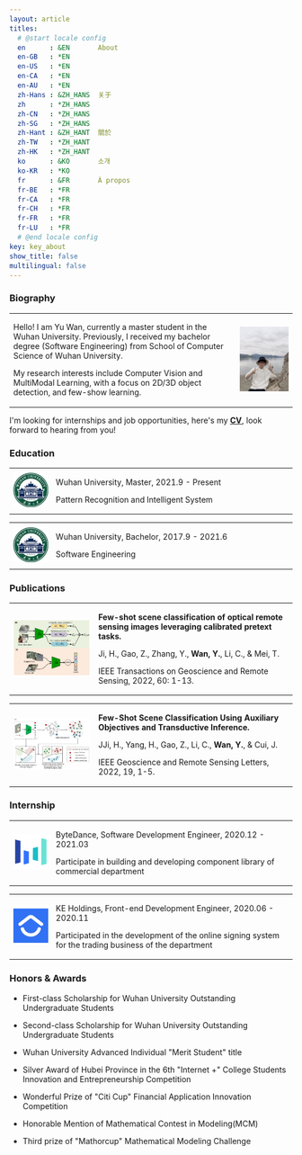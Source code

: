 ```yaml
---
layout: article
titles:
  # @start locale config
  en      : &EN       About
  en-GB   : *EN
  en-US   : *EN
  en-CA   : *EN
  en-AU   : *EN
  zh-Hans : &ZH_HANS  关于
  zh      : *ZH_HANS
  zh-CN   : *ZH_HANS
  zh-SG   : *ZH_HANS
  zh-Hant : &ZH_HANT  關於
  zh-TW   : *ZH_HANT
  zh-HK   : *ZH_HANT
  ko      : &KO       소개
  ko-KR   : *KO
  fr      : &FR       À propos
  fr-BE   : *FR
  fr-CA   : *FR
  fr-CH   : *FR
  fr-FR   : *FR
  fr-LU   : *FR
  # @end locale config
key: key_about
show_title: false
multilingual: false
---
```


### Biography

<div align="left">
<table>
<tr>

<td style="border:none" width="80%">
<p>Hello! I am Yu Wan, currently a master student in the Wuhan University. Previously, I received my bachelor degree (Software Engineering) from School of Computer Science of Wuhan University. </p>
<p>My research interests include Computer Vision and MultiModal Learning, with a focus on 2D/3D object detection, and few-show learning.</p>
</td>

<td style="border:none" width="20%">
<img src="assets/images/about/myself.png"/>
</td>

</tr>
</table>    
</div>
 

I'm looking for internships and job opportunities, here's my **[CV](https://github.com/fengshiwest/fengshiwest.github.io/raw/master/_includes/about/resume_en.pdf)**, look forward to hearing from you!

### Education


<div align="left">
<table>
<tr>
<td style="border:none" width="15%">
<img src="assets/images/about/whu.png"/>
</td>
<td style="border:none" width="85%">
<p>Wuhan University, Master, 2021.9 - Present</p>
<p>Pattern Recognition and Intelligent System</p>
</td>
</tr>
</table>    
</div>

<div align="left">
<table rules="none">
<tr>
<td style="border:none"  width="15%">
<img src="assets/images/about/whu.png"/>
</td>
<td style="border:none" width="85%">
<p>Wuhan University, Bachelor, 2017.9 - 2021.6</p>
<p>Software Engineering</p>
</td>
</tr>
</table>    
</div>


### Publications

<div align="left">
<table rules="none">
<tr>
<td style="border:none" width="30%">
<img src="assets/images/about/tgrs.png"/>
</td>
<td style="border:none"  width="70%">
<p><b>Few-shot scene classification of optical remote sensing images leveraging calibrated pretext tasks.</b></p>
<p>Ji, H., Gao, Z., Zhang, Y., <b>Wan, Y.</b>, Li, C., & Mei, T. </p>
<p>IEEE Transactions on Geoscience and Remote Sensing, 2022, 60: 1-13.</p>
</td>
</tr>
</table>    
</div>

<div align="left">
<table rules="none">
<tr>
<td style="border:none"  width="30%">
<img src="assets/images/about/grsl.png" width=200px/>
</td>
<td style="border:none"  width="70%">
<p><b>Few-Shot Scene Classification Using Auxiliary Objectives and Transductive Inference. </b></p>
<p>JJi, H., Yang, H., Gao, Z., Li, C., <b>Wan, Y.</b>, & Cui, J.</p>
<p>IEEE Geoscience and Remote Sensing Letters, 2022, 19, 1-5.</p>

</td>
</tr>
</table>    
</div>

### Internship


<div align="left">
<table rules="none">
<tr>
<td style="border:none" width="15%">
<img src="assets/images/about/bytedance.png"/>
</td>
<td style="border:none"  width="85%">
<p>ByteDance, Software Development Engineer, 2020.12 - 2021.03</p>
<p>Participate in building and developing component library of commercial department</p>
</td>
</tr>
</table>    
</div>

<div align="left">
<table rules="none">
<tr>
<td style="border:none" width="15%">
<img src="assets/images/about/ke.png"/>
</td>
<td style="border:none" width="85%">
<p>KE Holdings, Front-end Development Engineer, 2020.06 - 2020.11</p>
<p>Participated in the development of the online signing system for the trading business of the department</p>
</td>
</tr>
</table>    
</div>


### Honors & Awards

- First-class Scholarship for Wuhan University Outstanding Undergraduate Students

- Second-class Scholarship for Wuhan University Outstanding Undergraduate Students

- Wuhan University Advanced Individual "Merit Student" title

- Silver Award of Hubei Province in the 6th "Internet +" College Students Innovation and Entrepreneurship Competition

- Wonderful Prize of "Citi Cup" Financial Application Innovation Competition

- Honorable Mention of Mathematical Contest in Modeling(MCM)

- Third prize of "Mathorcup" Mathematical Modeling Challenge